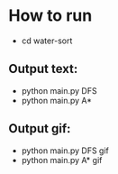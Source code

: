 # How to run
- cd water-sort
## Output text:
- python main.py DFS
- python main.py A*
## Output gif:
- python main.py DFS gif
- python main.py A* gif
